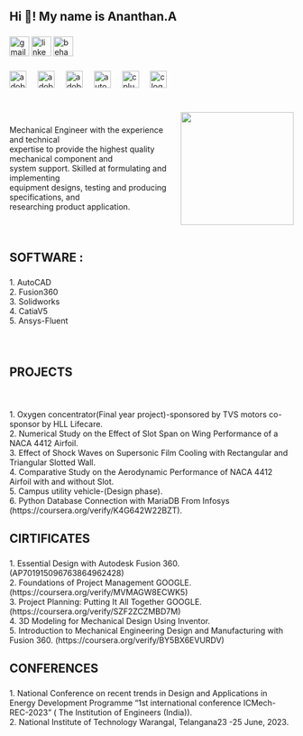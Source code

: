 <h2 align="left">Hi 👋! My name is Ananthan.A</h2>

###

<div align="left">
  <img src="https://img.shields.io/static/v1?message=Gmail&logo=gmail&label=&color=D14836&logoColor=white&labelColor=&style=flat" height="35" alt="gmail logo"  />
  <img src="https://img.shields.io/static/v1?message=LinkedIn&logo=linkedin&label=&color=0077B5&logoColor=white&labelColor=&style=flat" height="35" alt="linkedin logo"  />
  <a href="https://www.behance.net/ananthana2" target="_blank">
    <img src="https://img.shields.io/static/v1?message=Behance&logo=behance&label=&color=1769ff&logoColor=white&labelColor=&style=flat" height="35" alt="behance logo"  />
  </a>
</div>

###

<div align="left">
  <img src="https://skillicons.dev/icons?i=ai" height="30" alt="adobeillustrator logo"  />
  <img width="12" />
  <img src="https://skillicons.dev/icons?i=ps" height="30" alt="adobephotoshop logo"  />
  <img width="12" />
  <img src="https://skillicons.dev/icons?i=pr" height="30" alt="adobepremierepro logo"  />
  <img width="12" />
  <img src="https://skillicons.dev/icons?i=autocad" height="30" alt="autocad logo"  />
  <img width="12" />
  <img src="https://skillicons.dev/icons?i=cpp" height="30" alt="cplusplus logo"  />
  <img width="12" />
  <img src="https://skillicons.dev/icons?i=c" height="30" alt="c logo"  />
</div>

###

<br clear="both">

<img align="right" height="200" src="https://media2.giphy.com/media/Q3pp9Y6LxBvoI/giphy.gif?cid=ecf05e47488z5jqhmibba9pu40kh55coppivig92lkqq9tyg&ep=v1_gifs_search&rid=giphy.gif&ct=g"  />

###

<p align="left">Mechanical Engineer with the experience and technical<br>expertise to provide the highest quality mechanical component and<br>system support. Skilled at formulating and implementing<br>equipment designs, testing and producing specifications, and<br>researching product application.</p>

###

<br clear="both">

<h2 align="left">SOFTWARE :</h2>

###

<p align="left">1. AutoCAD<br>2. Fusion360<br>3. Solidworks<br>4. CatiaV5<br>5. Ansys-Fluent</p>

###

<br clear="both">

<h2 align="left">PROJECTS</h2>

###

<br clear="both">

<p align="left">1. Oxygen concentrator(Final year project)-sponsored by TVS motors co-sponsor by HLL Lifecare.<br>2. Numerical Study on the Effect of Slot Span on Wing Performance of a NACA 4412 Airfoil.<br>3. Effect of Shock Waves on Supersonic Film Cooling with Rectangular and Triangular Slotted Wall.<br>4. Comparative Study on the Aerodynamic Performance of NACA 4412 Airfoil with and without Slot.<br>5. Campus utility vehicle-(Design phase).<br>6. Python Database Connection with MariaDB From Infosys (https://coursera.org/verify/K4G642W22BZT).</p>

###

<h2 align="left">CIRTIFICATES</h2>

###

<p align="left">1. Essential Design with Autodesk Fusion 360. (AP701915096763864962428)<br>2. Foundations of Project Management GOOGLE. (https://coursera.org/verify/MVMAGW8ECWK5)<br>3. Project Planning: Putting It All Together GOOGLE. (https://coursera.org/verify/SZF2ZCZMBD7M)<br>4. 3D Modeling for Mechanical Design Using Inventor.<br>5. Introduction to Mechanical Engineering Design and Manufacturing with Fusion 360. (https://coursera.org/verify/BY5BX6EVURDV)</p>

###

<h2 align="left">CONFERENCES</h2>

###

<p align="left">1. National Conference on recent trends in Design and Applications in Energy Development Programme “1st international conference ICMech-REC-2023”  ( The Institution of Engineers (India)).<br>2. National Institute of Technology Warangal, Telangana23 -25 June, 2023.</p>

###
